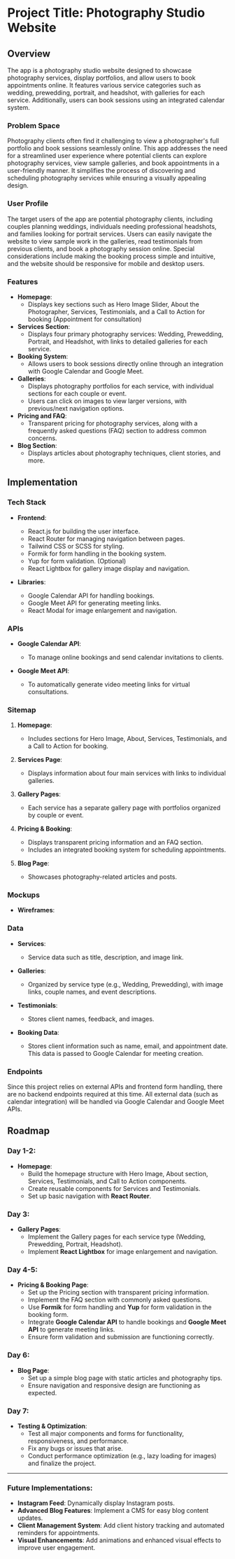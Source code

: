 
# Project Title: Photography Studio Website

## Overview

The app is a photography studio website designed to showcase photography services, display portfolios, and allow users to book appointments online. It features various service categories such as wedding, prewedding, portrait, and headshot, with galleries for each service. Additionally, users can book sessions using an integrated calendar system.

### Problem Space

Photography clients often find it challenging to view a photographer's full portfolio and book sessions seamlessly online. This app addresses the need for a streamlined user experience where potential clients can explore photography services, view sample galleries, and book appointments in a user-friendly manner. It simplifies the process of discovering and scheduling photography services while ensuring a visually appealing design.

### User Profile

The target users of the app are potential photography clients, including couples planning weddings, individuals needing professional headshots, and families looking for portrait services. Users can easily navigate the website to view sample work in the galleries, read testimonials from previous clients, and book a photography session online. Special considerations include making the booking process simple and intuitive, and the website should be responsive for mobile and desktop users.

### Features

- **Homepage**: 
  - Displays key sections such as Hero Image Slider, About the Photographer, Services, Testimonials, and a Call to Action for booking (Appointment for consultation)
- **Services Section**:
  - Displays four primary photography services: Wedding, Prewedding, Portrait, and Headshot, with links to detailed galleries for each service.
- **Booking System**:
  - Allows users to book sessions directly online through an integration with Google Calendar and Google Meet.
- **Galleries**:
  - Displays photography portfolios for each service, with individual sections for each couple or event.
  - Users can click on images to view larger versions, with previous/next navigation options.
- **Pricing and FAQ**:
  - Transparent pricing for photography services, along with a frequently asked questions (FAQ) section to address common concerns.
- **Blog Section**:
  - Displays articles about photography techniques, client stories, and more.

## Implementation

### Tech Stack

- **Frontend**: 
  - React.js for building the user interface.
  - React Router for managing navigation between pages.
  - Tailwind CSS or SCSS for styling.
  - Formik for form handling in the booking system.
  - Yup for form validation. (Optional)
  - React Lightbox for gallery image display and navigation.
  
- **Libraries**:
  - Google Calendar API for handling bookings.
  - Google Meet API for generating meeting links.
  - React Modal for image enlargement and navigation.

### APIs

- **Google Calendar API**: 
  - To manage online bookings and send calendar invitations to clients.
  
- **Google Meet API**: 
  - To automatically generate video meeting links for virtual consultations.

### Sitemap

1. **Homepage**: 
   - Includes sections for Hero Image, About, Services, Testimonials, and a Call to Action for booking.
   
2. **Services Page**: 
   - Displays information about four main services with links to individual galleries.
   
3. **Gallery Pages**: 
   - Each service has a separate gallery page with portfolios organized by couple or event.
   
4. **Pricing & Booking**: 
   - Displays transparent pricing information and an FAQ section.
   - Includes an integrated booking system for scheduling appointments.
   
5. **Blog Page**: 
   - Showcases photography-related articles and posts.

### Mockups

- **Wireframes**:


### Data

- **Services**:
  - Service data such as title, description, and image link.
  
- **Galleries**:
  - Organized by service type (e.g., Wedding, Prewedding), with image links, couple names, and event descriptions.

- **Testimonials**:
  - Stores client names, feedback, and images.
  
- **Booking Data**:
  - Stores client information such as name, email, and appointment date. This data is passed to Google Calendar for meeting creation.

### Endpoints

Since this project relies on external APIs and frontend form handling, there are no backend endpoints required at this time. All external data (such as calendar integration) will be handled via Google Calendar and Google Meet APIs.


## Roadmap

### **Day 1-2:**
   - **Homepage**: 
     - Build the homepage structure with Hero Image, About section, Services, Testimonials, and Call to Action components.
     - Create reusable components for Services and Testimonials.
     - Set up basic navigation with **React Router**.

### **Day 3:**
   - **Gallery Pages**:
     - Implement the Gallery pages for each service type (Wedding, Prewedding, Portrait, Headshot).
     - Implement **React Lightbox** for image enlargement and navigation.

### **Day 4-5:**
   - **Pricing & Booking Page**:
     - Set up the Pricing section with transparent pricing information.
     - Implement the FAQ section with commonly asked questions.
     - Use **Formik** for form handling and **Yup** for form validation in the booking form.
     - Integrate **Google Calendar API** to handle bookings and **Google Meet API** to generate meeting links.
     - Ensure form validation and submission are functioning correctly.

### **Day 6:**
   - **Blog Page**:
     - Set up a simple blog page with static articles and photography tips.
     - Ensure navigation and responsive design are functioning as expected.

### **Day 7:**
   - **Testing & Optimization**:
     - Test all major components and forms for functionality, responsiveness, and performance.
     - Fix any bugs or issues that arise.
     - Conduct performance optimization (e.g., lazy loading for images) and finalize the project.

---

### **Future Implementations:**
- **Instagram Feed**: Dynamically display Instagram posts.
- **Advanced Blog Features**: Implement a CMS for easy blog content updates.
- **Client Management System**: Add client history tracking and automated reminders for appointments.
- **Visual Enhancements**: Add animations and enhanced visual effects to improve user engagement.
